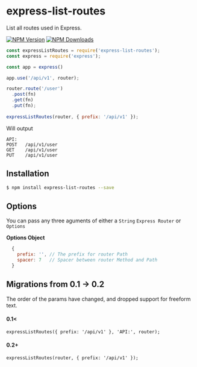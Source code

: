 # express-list-routes

  List all routes used in Express.

  [![NPM Version][npm-image]][npm-url]
  [![NPM Downloads][downloads-image]][downloads-url]

```js
const expressListRoutes = require('express-list-routes');
const express = require('express');

const app = express()

app.use('/api/v1', router);

router.route('/user')
  .post(fn)
  .get(fn)
  .put(fn);
    
expressListRoutes(router, { prefix: '/api/v1' });

```

Will output

```console
API:
POST   /api/v1/user
GET    /api/v1/user
PUT    /api/v1/user
```

## Installation

```bash
$ npm install express-list-routes --save
```

## Options

You can pass any three aguments of either a `String` `Express Router` or `Options`

**Options Object**
```js
  {
    prefix: '', // The prefix for router Path
    spacer: 7   // Spacer between router Method and Path
  }
```

## Migrations from 0.1 -> 0.2
The order of the params have changed, and dropped support for freeform text.
#### 0.1<
```expressListRoutes({ prefix: '/api/v1' }, 'API:', router);```
#### 0.2+
```expressListRoutes(router, { prefix: '/api/v1' });```

[npm-image]: https://img.shields.io/npm/v/express-list-routes.svg?style=flat
[npm-url]: https://npmjs.org/package/express-list-routes
[downloads-image]: https://img.shields.io/npm/dm/express-list-routes.svg?style=flat
[downloads-url]: https://npmjs.org/package/express-list-routes
[travis-image]: https://img.shields.io/travis/strongloop/express-list-routes.svg?style=flat
[travis-url]: https://travis-ci.org/strongloop/express-list-routes
[coveralls-image]: https://img.shields.io/coveralls/strongloop/express-list-routes.svg?style=flat
[coveralls-url]: https://coveralls.io/r/strongloop/express-list-routes?branch=master

